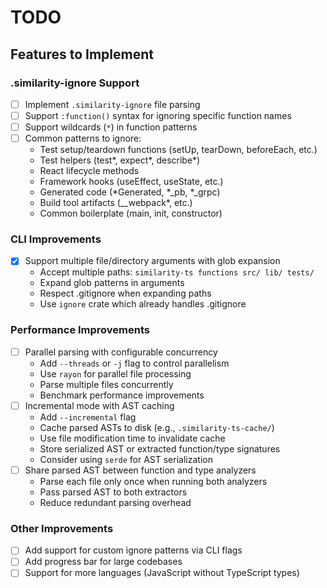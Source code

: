 # TODO

## Features to Implement

### .similarity-ignore Support
- [ ] Implement `.similarity-ignore` file parsing
- [ ] Support `:function()` syntax for ignoring specific function names
- [ ] Support wildcards (`*`) in function patterns
- [ ] Common patterns to ignore:
  - Test setup/teardown functions (setUp, tearDown, beforeEach, etc.)
  - Test helpers (test*, expect*, describe*)
  - React lifecycle methods
  - Framework hooks (useEffect, useState, etc.)
  - Generated code (*Generated, *_pb, *_grpc)
  - Build tool artifacts (__webpack*, etc.)
  - Common boilerplate (main, init, constructor)

### CLI Improvements
- [x] Support multiple file/directory arguments with glob expansion
  - Accept multiple paths: `similarity-ts functions src/ lib/ tests/`
  - Expand glob patterns in arguments
  - Respect .gitignore when expanding paths
  - Use `ignore` crate which already handles .gitignore

### Performance Improvements
- [ ] Parallel parsing with configurable concurrency
  - Add `--threads` or `-j` flag to control parallelism
  - Use `rayon` for parallel file processing
  - Parse multiple files concurrently
  - Benchmark performance improvements
- [ ] Incremental mode with AST caching
  - Add `--incremental` flag
  - Cache parsed ASTs to disk (e.g., `.similarity-ts-cache/`)
  - Use file modification time to invalidate cache
  - Store serialized AST or extracted function/type signatures
  - Consider using `serde` for AST serialization
- [ ] Share parsed AST between function and type analyzers
  - Parse each file only once when running both analyzers
  - Pass parsed AST to both extractors
  - Reduce redundant parsing overhead

### Other Improvements
- [ ] Add support for custom ignore patterns via CLI flags
- [ ] Add progress bar for large codebases
- [ ] Support for more languages (JavaScript without TypeScript types)